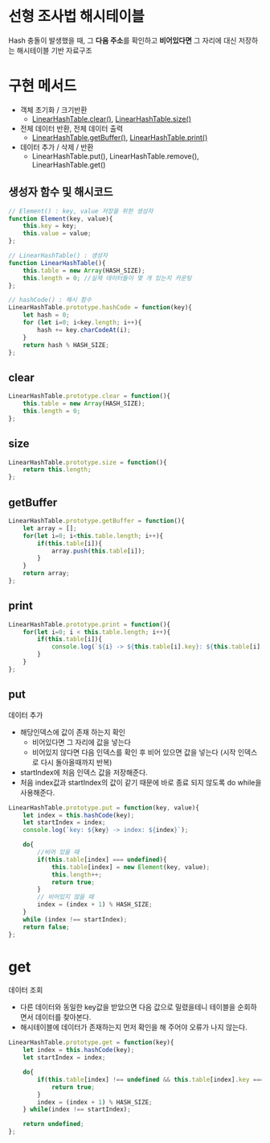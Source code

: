 # 선형 조사법 해시테이블
Hash 충돌이 발생했을 때, 그 **다음 주소**를 확인하고 **비어있다면** 그 자리에 대신 저장하는 해시테이블 기반 자료구조

# 구현 메서드
- 객체 초기화 / 크기반환
    - [LinearHashTable.clear()](#clear), [LinearHashTable.size()](#size)
- 전체 데이터 반환, 전체 데이터 출력
    - [LinearHashTable.getBuffer()](#getbuffer), [LinearHashTable.print()](#print)
- 데이터 추가 / 삭제 / 반환
    - LinearHashTable.put(), LinearHashTable.remove(), LinearHashTable.get()

## 생성자 함수 및 해시코드
```javascript
// Element() : key, value 저장을 위한 생성자 
function Element(key, value){
    this.key = key;
    this.value = value;
};

// LinearHashTable() : 생성자
function LinearHashTable(){
    this.table = new Array(HASH_SIZE);
    this.length = 0; //실제 데이터들이 몇 개 있는지 카운팅 
};

// hashCode() : 해시 함수
LinearHashTable.prototype.hashCode = function(key){
    let hash = 0;
    for (let i=0; i<key.length; i++){
        hash += key.charCodeAt(i);
    }
    return hash % HASH_SIZE;
};
```

## clear
```javascript
LinearHashTable.prototype.clear = function(){
    this.table = new Array(HASH_SIZE);
    this.length = 0;
};
```
## size
```javascript
LinearHashTable.prototype.size = function(){
    return this.length;
};
```
## getBuffer
```javascript
LinearHashTable.prototype.getBuffer = function(){
    let array = [];
    for(let i=0; i<this.table.length; i++){
        if(this.table[i]){
            array.push(this.table[i]);
        }
    }
    return array;
};
```

## print
```javascript
LinearHashTable.prototype.print = function(){
    for(let i=0; i < this.table.length; i++){
        if(this.table[i]){
            console.log(`${i} -> ${this.table[i].key}: ${this.table[i].value}`)
        }
    }
};
```
## put
데이터 추가
-  해당인덱스에 값이 존재 하는지 확인
    - 비어있다면 그 자리에 값을 넣는다
    - 비어있지 않다면 다음 인덱스를 확인 후 비어 있으면 값을 넣는다 (시작 인덱스로 다시 돌아올때까지 반복)
- startIndex에 처음 인덱스 값을 저장해준다.
- 처음 index값과 startIndex의 값이 같기 때문에 바로 종료 되지 않도록 do while을 사용해준다.

```javascript
LinearHashTable.prototype.put = function(key, value){
    let index = this.hashCode(key);
    let startIndex = index;
    console.log(`key: ${key} -> index: ${index}`);

    do{
        //비어 있을 때
        if(this.table[index] === undefined){
            this.table[index] = new Element(key, value);
            this.length++;
            return true;
        }
        // 비어있지 않을 때
        index = (index + 1) % HASH_SIZE;
    }   
    while (index !== startIndex);
    return false;
};
```
# get
데이터 조회
- 다른 데이터와 동일한 key값을 받았으면 다음 값으로 밀렸을테니 테이블을 순회하면서 데이터를 찾아본다.
- 해시테이블에 데이터가 존재하는지 먼저 확인을 해 주어야 오류가 나지 않는다.
```javascript
LinearHashTable.prototype.get = function(key){
    let index = this.hashCode(key);
    let startIndex = index;

    do{
        if(this.table[index] !== undefined && this.table[index].key === key){
            return true;
        }
        index = (index + 1) % HASH_SIZE;
    } while(index !== startIndex);

    return undefined;
};
```